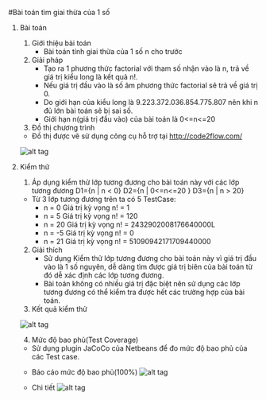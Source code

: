 #Bài toán tìm giai thừa của 1 số

1. Bài toán
	1. Giới thiệu bài toán
		- Bài toán tính giai thừa của 1 số n cho trước
	2. Giải pháp
		- Tạo ra 1 phương thức factorial với tham số nhận vào là n, trả về giá trị kiểu long là kết quả n!.
		- Nếu giá trị đầu vào là số âm phương thức factorial sẽ trả về giá trị 0.
		- Do giới hạn của kiểu long là 9.223.372.036.854.775.807 nên khi n đủ lớn bài toán sẽ bị sai số.
		- Giới hạn n(giá trị đầu vào) của bài toán là 0<=n<=20		
	3. Đồ thị chương trình
	- Đồ thị được vẽ sử dụng công cụ hỗ trợ tại http://code2flow.com/
	
	![alt tag](https://github.com/longdt03/int3117-2016/blob/master/DangThanhLong/BT1/FlowChart.png)
	
2. Kiểm thử
	1. Áp dụng kiểm thử lớp tương đương cho bài toán này với các lớp tương đương
	D1={n | n < 0}
	D2={n | 0<=n<=20 }
	D3={n | n > 20}

	 - Từ 3 lớp tương đương trên ta có 5 TestCase:
		+ n = 0 Giá trị kỳ vọng n! = 1
		+ n = 5 Giá trị kỳ vọng n! = 120
		+ n = 20 Giá trị kỳ vọng n! = 2432902008176640000L
		+ n = -5 Giá trị kỳ vọng n! = 0
		+ n = 21 Giá trị kỳ vọng n! = 51090942171709440000
	2. Giải thích
		- Sử dụng Kiểm thử lớp tương đương cho bài toán này vì giá trị đầu vào là 1 số nguyên, dễ dàng tìm được giá trị biên của bài toán từ đó dễ xác định các lớp tương đương.
		- Bài toán không có nhiều giá trị đặc biệt nên sử dụng các lớp tương đương có thể kiểm tra được hết các trường hợp của bài toán.
	3. Kết quả kiểm thử
	
	![alt tag](https://github.com/longdt03/int3117-2016/blob/master/DangThanhLong/BT1/TestResult.PNG)
	
	4. Mức độ bao phủ(Test Coverage)
	- Sử dụng plugin JaCoCo của Netbeans để đo mức độ bao phủ của các Test case.
	
	+ Báo cáo mức độ bao phủ(100%)
	![alt tag](https://github.com/longdt03/int3117-2016/blob/master/DangThanhLong/BT1/TestCoverage_Summary.PNG)
	
	+ Chi tiết
	![alt tag](https://github.com/longdt03/int3117-2016/blob/master/DangThanhLong/BT1/TestCoverage_Detail.PNG)